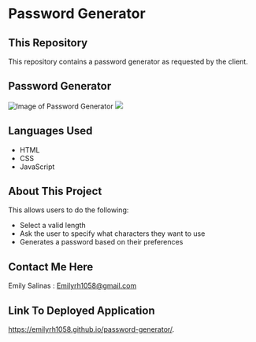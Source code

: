 # Password Generator 


## This Repository
This repository contains a password generator as requested by the client.

## Password Generator
![Image of Password Generator](.\projects\password-generator\Develop)
<img src= "projects\password-generator\Snip.JPG">

## Languages Used
* HTML 
* CSS
* JavaScript

## About This Project
This allows users to do the following:

* Select a valid length
* Ask the user to specify what characters they want to use
* Generates a password based on their preferences 


##  Contact Me Here
Emily Salinas : Emilyrh1058@gmail.com

## Link To Deployed Application 
 https://emilyrh1058.github.io/password-generator/.